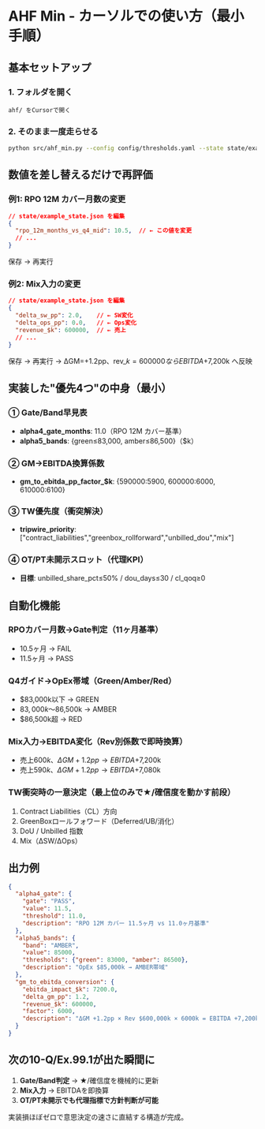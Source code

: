 # AHF Min - カーソルでの使い方（最小手順）

## 基本セットアップ

### 1. フォルダを開く
```
ahf/ をCursorで開く
```

### 2. そのまま一度走らせる
```bash
python src/ahf_min.py --config config/thresholds.yaml --state state/example_state.json --out out/eval.json
```

## 数値を差し替えるだけで再評価

### 例1: RPO 12M カバー月数の変更
```json
// state/example_state.json を編集
{
  "rpo_12m_months_vs_q4_mid": 10.5,  // ← この値を変更
  // ...
}
```
保存 → 再実行

### 例2: Mix入力の変更
```json
// state/example_state.json を編集
{
  "delta_sw_pp": 2.0,    // ← SW変化
  "delta_ops_pp": 0.0,   // ← Ops変化
  "revenue_$k": 600000,  // ← 売上
  // ...
}
```
保存 → 再実行 → ΔGM=+1.2pp、rev_$k=600000なら EBITDA +$7,200k へ反映

## 実装した"優先4つ"の中身（最小）

### ① Gate/Band早見表
- **alpha4_gate_months**: 11.0（RPO 12M カバー基準）
- **alpha5_bands**: {green≤83,000, amber≤86,500}（$k）

### ② GM→EBITDA換算係数
- **gm_to_ebitda_pp_factor_$k**: {590000:5900, 600000:6000, 610000:6100}

### ③ TW優先度（衝突解決）
- **tripwire_priority**: ["contract_liabilities","greenbox_rollforward","unbilled_dou","mix"]

### ④ OT/PT未開示スロット（代理KPI）
- **目標**: unbilled_share_pct≤50% / dou_days≤30 / cl_qoq≥0

## 自動化機能

### RPOカバー月数→Gate判定（11ヶ月基準）
- 10.5ヶ月 → FAIL
- 11.5ヶ月 → PASS

### Q4ガイド→OpEx帯域（Green/Amber/Red）
- $83,000k以下 → GREEN
- $83,000k〜$86,500k → AMBER
- $86,500k超 → RED

### Mix入力→EBITDA変化（Rev別係数で即時換算）
- 売上$600k、ΔGM+1.2pp → EBITDA +$7,200k
- 売上$590k、ΔGM+1.2pp → EBITDA +$7,080k

### TW衝突時の一意決定（最上位のみで★/確信度を動かす前段）
1. Contract Liabilities（CL）方向
2. GreenBoxロールフォワード（Deferred/UB/消化）
3. DoU / Unbilled 指数
4. Mix（ΔSW/ΔOps）

## 出力例

```json
{
  "alpha4_gate": {
    "gate": "PASS",
    "value": 11.5,
    "threshold": 11.0,
    "description": "RPO 12M カバー 11.5ヶ月 vs 11.0ヶ月基準"
  },
  "alpha5_bands": {
    "band": "AMBER",
    "value": 85000,
    "thresholds": {"green": 83000, "amber": 86500},
    "description": "OpEx $85,000k → AMBER帯域"
  },
  "gm_to_ebitda_conversion": {
    "ebitda_impact_$k": 7200.0,
    "delta_gm_pp": 1.2,
    "revenue_$k": 600000,
    "factor": 6000,
    "description": "ΔGM +1.2pp × Rev $600,000k × 6000k = EBITDA +7,200k"
  }
}
```

## 次の10-Q/Ex.99.1が出た瞬間に

1. **Gate/Band判定** → ★/確信度を機械的に更新
2. **Mix入力** → EBITDAを即換算
3. **OT/PT未開示でも代理指標で方針判断が可能**

実装損ほぼゼロで意思決定の速さに直結する構造が完成。

